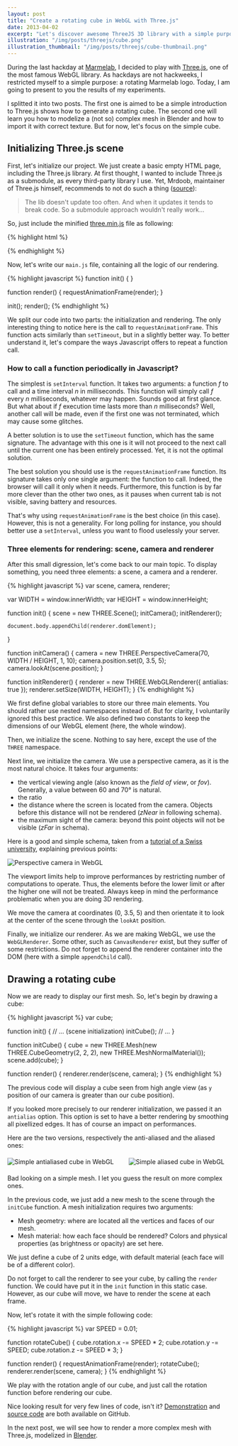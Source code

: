 ```yaml
---
layout: post
title: "Create a rotating cube in WebGL with Three.js"
date: 2013-04-02
excerpt: "Let's discover awesome ThreeJS 3D library with a simple purpose: animating a rotating 3D cube."
illustration: "/img/posts/threejs/cube.png"
illustration_thumbnail: "/img/posts/threejs/cube-thumbnail.png"
---
```


During the last hackday at [Marmelab](http://www.marmelab.com), I decided to play with [Three.js](http://mrdoob.github.com/three.js/), one of the most famous WebGL library. As hackdays are not hackweeks, I restricted myself to a simple purpose: a rotating Marmelab logo. Today, I am going to present to you the results of my experiments.

I splitted it into two posts. The first one is aimed to be a simple introduction to Three.js shows how to generate a rotating cube. The second one will learn you how to modelize a (not so) complex mesh in Blender and how to import it with correct texture. But for now, let's focus on the simple cube.

## Initializing Three.js scene

First, let's initialize our project. We just create a basic empty HTML page, including the Three.js library. At first thought, I wanted to include Three.js as a submodule, as every third-party library I use. Yet, Mrdoob, maintainer of Three.js himself, recommends to not do such a thing ([source](https://github.com/mrdoob/three.js/issues/2179#issuecomment-6889647)):

> The lib doesn't update too often. And when it updates it tends to break code. So a submodule approach wouldn't really work...

So, just include the minified [three.min.js](https://raw.github.com/mrdoob/three.js/master/build/three.min.js) file as following:

{% highlight html %}
<!doctype html>
<html>
<head>
    <title>Rotating logo - WebGL experiment</title>
</head>
<body>
    <div id="container"></div>
    <script src="js/three.min.js"></script>
    <script src="js/main.js"></script>
</body>
</html>
{% endhighlight %}

Now, let's write our `main.js` file, containing all the logic of our rendering.

{% highlight javascript %}
function init() {
}

function render() {
  requestAnimationFrame(render);
}

init();
render();
{% endhighlight %}

We split our code into two parts: the initialization and rendering. The only interesting thing to notice here is the call to `requestAnimationFrame`. This function acts similarly than `setTimeout`, but in a slightly better way. To better understand it, let's compare the ways Javascript offers to repeat a function call.

### How to call a function periodically in Javascript?

The simplest is `setInterval` function. It takes two arguments: a function *f* to call and a time interval *n* in milliseconds. This function will simply call *f* every *n* milliseconds, whatever may happen. Sounds good at first glance. But what about if *f* execution time lasts more than *n* milliseconds? Well, another call will be made, even if the first one was not terminated, which may cause some glitches.

A better solution is to use the `setTimeout`  function, which has the same signature. The advantage with this one is it will not proceed to the next call until the current one has been entirely processed. Yet, it is not the optimal solution.

The best solution you should use is the `requestAnimationFrame` function. Its signature takes only one single argument: the function to call. Indeed, the browser will call it only when it needs. Furthermore, this function is by far more clever than the other two ones, as it pauses when current tab is not visible, saving battery and resources.

That's why using `requestAnimationFrame` is the best choice (in this case). However, this is not a generality. For long polling for instance, you should better use a `setInterval`, unless you want to flood uselessly your server.

### Three elements for rendering: scene, camera and renderer

After this small digression, let's come back to our main topic. To display something, you need three elements: a scene, a camera and a renderer.

{% highlight javascript %}
var scene, camera, renderer;

var WIDTH  = window.innerWidth;
var HEIGHT = window.innerHeight;

function init() {
    scene = new THREE.Scene();
    initCamera();
    initRenderer();

    document.body.appendChild(renderer.domElement);
}

function initCamera() {
    camera = new THREE.PerspectiveCamera(70, WIDTH / HEIGHT, 1, 10);
    camera.position.set(0, 3.5, 5);
    camera.lookAt(scene.position);
}

function initRenderer() {
    renderer = new THREE.WebGLRenderer({ antialias: true });
    renderer.setSize(WIDTH, HEIGHT);
}
{% endhighlight %}

We first define global variables to store our three main elements. You should rather use nested namespaces instead of. But for clarity, I voluntarily ignored this best practice. We also defined two constants to keep the dimensions of our WebGL element (here, the whole window).

Then, we initialize the scene. Nothing to say here, except the use of the `THREE` namespace.

Next line, we initialize the camera. We use a perspective camera, as it is the most natural choice. It takes four arguments:

* the vertical viewing angle (also known as the *field of view*, or *fov*). Generally, a value between 60 and 70° is natural.
* the ratio
* the distance where the screen is located from the camera. Objects before this distance will not be rendered (*zNear* in following schema).
* the maximum sight of the camera: beyond this point objects will not be visible (*zFar* in schema).

Here is a good and simple schema, taken from a [tutorial of a Swiss university](http://icwww.epfl.ch/~sam/prjinfoSV/tutorial-wxWidget/cours/fonctionnement-openGL/), explaining previous points:

<p class="center">
    <img src="/img/posts/perspective-ecran.png" alt="Perspective camera in WebGL" title="Perspective camera in WebGL" />
</p>

The viewport limits help to improve performances by restricting number of computations to operate. Thus, the elements before the lower limit or after the higher one will not be treated. Always keep in mind the performance problematic when you are doing 3D rendering.

We move the camera at coordinates (0, 3.5, 5) and then orientate it to look at the center of the scene through the `lookAt` position.

Finally, we initialize our renderer. As we are making WebGL, we use the `WebGLRenderer`. Some other, such as `CanvasRenderer` exist, but they suffer of some restrictions. Do not forget to append the renderer container into the DOM (here with a simple `appendChild` call).

## Drawing a rotating cube

Now we are ready to display our first mesh. So, let's begin by drawing a cube:

{% highlight javascript %}
var cube;

function init() {
    // ... (scene initialization)
    initCube();
    // ...
}

function initCube() {
    cube = new THREE.Mesh(new THREE.CubeGeometry(2, 2, 2), new THREE.MeshNormalMaterial());
    scene.add(cube);
}

function render() {
    renderer.render(scene, camera);
}
{% endhighlight %}

The previous code will display a cube seen from high angle view (as `y` position of our camera is greater than our cube position).

If you looked more precisely to our renderer initialization, we passed it an `antialias` option. This option is set to have a better rendering by smoothing all pixellized edges. It has of course an impact on performances.

Here are the two versions, respectively the anti-aliased and the aliased ones:

<p class="center" style="margin: 20px auto;">
    <img src="/img/posts/antialiased-cube.png" alt="Simple antialiased cube in WebGL" title="Simple antialiased cube in WebGL" style="margin-right: 30px;" />
    <img src="/img/posts/aliased-cube.png" alt="Simple aliased cube in WebGL" title="Simple aliased cube in WebGL" />
</p>

Bad looking on a simple mesh. I let you guess the result on more complex ones.

In the previous code, we just add a new mesh to the scene through the `initCube` function. A mesh initialization requires two arguments:

* Mesh geometry: where are located all the vertices and faces of our mesh.
* Mesh material: how each face should be rendered? Colors and physical properties (as brightness or opacity) are set here.

We just define a cube of 2 units edge, with default material (each face will be of a different color).

Do not forget to call the renderer to see your cube, by calling the `render` function. We could have put it in the `init` function in this static case. However, as our cube will move, we have to render the scene at each frame.

Now, let's rotate it with the simple following code:

{% highlight javascript %}
var SPEED = 0.01;

function rotateCube() {
    cube.rotation.x -= SPEED * 2;
    cube.rotation.y -= SPEED;
    cube.rotation.z -= SPEED * 3;
}

function render() {
    requestAnimationFrame(render);
    rotateCube();
    renderer.render(scene, camera);
}
{% endhighlight %}

We play with the rotation angle of our cube, and just call the rotation function before rendering our cube.

Nice looking result for very few lines of code, isn't it? [Demonstration](http://www.jonathan-petitcolas.com/webgl-experiments/00-rotating-cube/) and [source code](https://github.com/jpetitcolas/webgl-experiments/tree/gh-pages/00-rotating-cube) are both available on GitHub.

In the next post, we will see how to render a more complex mesh with Three.js, modelized in [Blender](http://www.blender.org/).
